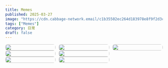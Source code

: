 ```yaml
---
title: Memes
published: 2025-03-27
image: "https://cdn.cabbage-network.email/c1b35502ec264d183978e8f9f2d3c4d7.webp"
tags: ["Memes"]
category: 日常
draft: false
---
```


<style>
.photo-grid {
    column-count: 3;
    column-gap: 10px;
}

.photo-grid img {
    width: 100%;
    max-width: 100%;
    object-fit: contain;
    border-radius: 8px;
    transition: transform 0.3s ease;
    display: block;
}

.photo-grid img:hover {
transform: scale(1.02);
}
</style>

<div class="photo-grid">
<img src="https://cdn.cabbage-network.email/f45fed51c85effc17557b60bf7726756.webp"/>
<img src="https://cdn.cabbage-network.email/eeb2ad324ba49499e974dc225475cc4a.webp"/>
<img src="https://cdn.cabbage-network.email/c780b5e4cd5e83b7a811bfcb34e2447e.webp"/>
<img src="https://cdn.cabbage-network.email/c1b35502ec264d183978e8f9f2d3c4d7.webp"/>
<img src="https://cdn.cabbage-network.email/ea1a29b51e0df8dafc7609ed5e3c4c3f.webp"/>
<img src="https://cdn.cabbage-network.email/702225c16796b765f17c3f0198ed4bbd.webp"/>
<img src="https://cdn.cabbage-network.email/c65d40ce75c0f2795228b3dc2af75c0c.webp"/>
</div>
